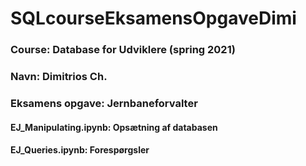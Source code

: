 # SQLcourseEksamensOpgaveDimi

### Course: Database for Udviklere (spring 2021)
### Navn: Dimitrios Ch.
### Eksamens opgave: Jernbaneforvalter

#### EJ_Manipulating.ipynb: Opsætning af databasen
#### EJ_Queries.ipynb: Forespørgsler


